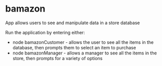# bamazon

App allows users to see and manipulate data in a store database

Run the application by entering either:
* node bamazonCustomer - allows the user to see all the items in the database, then prompts them to select an item to purchase
* node bamazonManager - allows a manager to see all the items in the store, then prompts for a variety of options